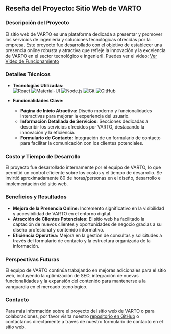 ## Reseña del Proyecto: Sitio Web de VARTO

### Descripción del Proyecto
El sitio web de VARTO es una plataforma dedicada a presentar y promover los servicios de ingeniería y soluciones tecnológicas ofrecidas por la empresa. Este proyecto fue desarrollado con el objetivo de establecer una presencia online robusta y atractiva que refleje la innovación y la excelencia de VARTO en el sector tecnológico e ingenieril.
Puedes ver el video: [Ver Video de Funcionamiento](https://youtu.be/C2QWSkBgsUQ)

### Detalles Técnicos
- **Tecnologías Utilizadas:**  
  ![React](https://img.shields.io/badge/Frontend-React-61DAFB?logo=react&style=flat-square)
  ![Material-UI](https://img.shields.io/badge/Frontend-Material--UI-0081CB?logo=material-ui&style=flat-square)
  ![Node.js](https://img.shields.io/badge/Backend-Node.js-339933?logo=node.js&style=flat-square)
  ![Git](https://img.shields.io/badge/Version%20Control-Git-F05032?logo=git&style=flat-square)
  ![GitHub](https://img.shields.io/badge/Hosting-GitHub-181717?logo=github&style=flat-square)

- **Funcionalidades Clave:**
  - **Página de Inicio Atractiva:** Diseño moderno y funcionalidades interactivas para mejorar la experiencia del usuario.
  - **Información Detallada de Servicios:** Secciones dedicadas a describir los servicios ofrecidos por VARTO, destacando la innovación y la eficiencia.
  - **Formulario de Contacto:** Integración de un formulario de contacto para facilitar la comunicación con los clientes potenciales.

### Costo y Tiempo de Desarrollo
El proyecto fue desarrollado internamente por el equipo de VARTO, lo que permitió un control eficiente sobre los costos y el tiempo de desarrollo. Se invirtió aproximadamente 80 de horas/personas en el diseño, desarrollo e implementación del sitio web.

### Beneficios y Resultados
- **Mejora de la Presencia Online:** Incremento significativo en la visibilidad y accesibilidad de VARTO en el entorno digital.
- **Atracción de Clientes Potenciales:** El sitio web ha facilitado la captación de nuevos clientes y oportunidades de negocio gracias a su diseño profesional y contenido informativo.
- **Eficiencia Operativa:** Mejora en la gestión de consultas y solicitudes a través del formulario de contacto y la estructura organizada de la información.

### Perspectivas Futuras
El equipo de VARTO continúa trabajando en mejoras adicionales para el sitio web, incluyendo la optimización de SEO, integración de nuevas funcionalidades y la expansión del contenido para mantenerse a la vanguardia en el mercado tecnológico.

### Contacto
Para más información sobre el proyecto del sitio web de VARTO o para colaboraciones, por favor visita nuestro [repositorio en GitHub](https://github.com/sloty00/varto) o contáctanos directamente a través de nuestro formulario de contacto en el sitio web.
